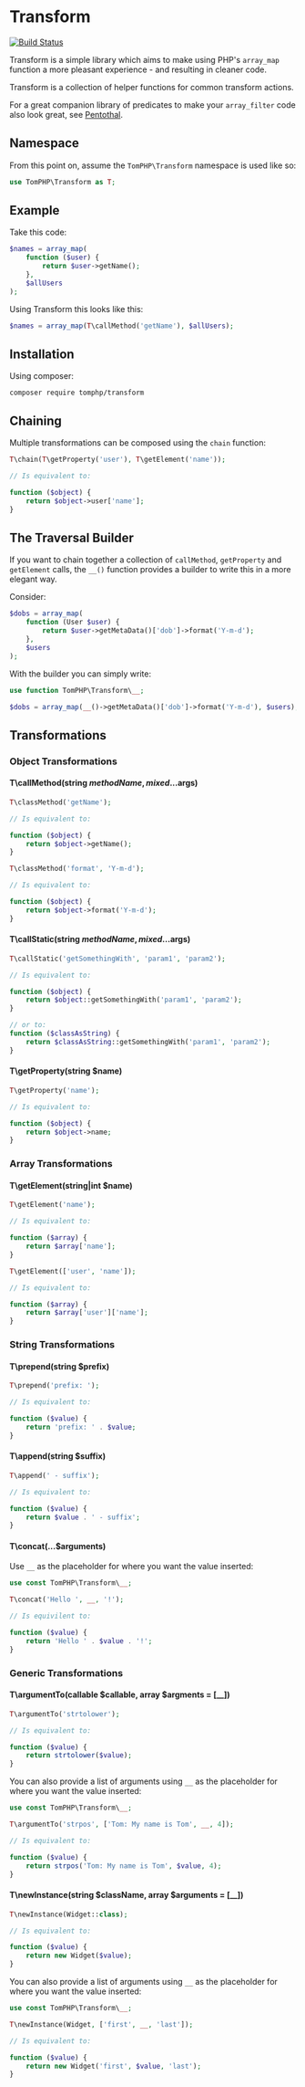 # Transform

[![Build Status](https://travis-ci.org/tomphp/php-transform.svg?branch=master)](https://travis-ci.org/tomphp/php-transform)

Transform is a simple library which aims to make using PHP's `array_map`
function a more pleasant experience - and resulting in cleaner code.

Transform is a collection of helper functions for common transform actions.

For a great companion library of predicates to make your `array_filter` code also look great, see [Pentothal](https://github.com/Giuseppe-Mazzapica/Pentothal).

## Namespace

From this point on, assume the `TomPHP\Transform` namespace is used like so:

```php
use TomPHP\Transform as T;
```

## Example

Take this code:

```php
$names = array_map(
    function ($user) {
        return $user->getName();
    },
    $allUsers
);
```

Using Transform this looks like this:

```php
$names = array_map(T\callMethod('getName'), $allUsers);
```

## Installation

Using composer:

`composer require tomphp/transform`

## Chaining

Multiple transformations can be composed using the `chain` function:

```php
T\chain(T\getProperty('user'), T\getElement('name'));

// Is equivalent to:

function ($object) {
    return $object->user['name'];
}

```

## The Traversal Builder

If you want to chain together a collection of `callMethod`, `getProperty` and
`getElement` calls, the `__()` function provides a builder to write this in
a more elegant way.

Consider:

```php
$dobs = array_map(
    function (User $user) {
        return $user->getMetaData()['dob']->format('Y-m-d');
    },
    $users
);
```

With the builder you can simply write:

```php
use function TomPHP\Transform\__;

$dobs = array_map(__()->getMetaData()['dob']->format('Y-m-d'), $users);
```

## Transformations

### Object Transformations

#### T\callMethod(string $methodName, mixed ...$args)

```php
T\classMethod('getName');

// Is equivalent to:

function ($object) {
    return $object->getName();
}
```

```php
T\classMethod('format', 'Y-m-d');

// Is equivalent to:

function ($object) {
    return $object->format('Y-m-d');
}
```

#### T\callStatic(string $methodName, mixed ...$args)
```php
T\callStatic('getSomethingWith', 'param1', 'param2');

// Is equivalent to:

function ($object) {
    return $object::getSomethingWith('param1', 'param2');
}

// or to:
function ($classAsString) {
    return $classAsString::getSomethingWith('param1', 'param2');
}
```

#### T\getProperty(string $name)

```php
T\getProperty('name');

// Is equivalent to:

function ($object) {
    return $object->name;
}
```

### Array Transformations

#### T\getElement(string|int $name)

```php
T\getElement('name');

// Is equivalent to:

function ($array) {
    return $array['name'];
}
```

```php
T\getElement(['user', 'name']);

// Is equivalent to:

function ($array) {
    return $array['user']['name'];
}
```

### String Transformations

#### T\prepend(string $prefix)

```php
T\prepend('prefix: ');

// Is equivalent to:

function ($value) {
    return 'prefix: ' . $value;
}
```

#### T\append(string $suffix)

```php
T\append(' - suffix');

// Is equivalent to:

function ($value) {
    return $value . ' - suffix';
}
```

#### T\concat(...$arguments)

Use `__` as the placeholder for where you want the value inserted:

```php
use const TomPHP\Transform\__;

T\concat('Hello ', __, '!');

// Is equivilent to:

function ($value) {
    return 'Hello ' . $value . '!';
}
```

### Generic Transformations

#### T\argumentTo(callable $callable, array $argments = [__])

```php
T\argumentTo('strtolower');

// Is equivalent to:

function ($value) {
    return strtolower($value);
}
```

You can also provide a list of arguments using `__` as the placeholder for where
you want the value inserted:

```php
use const TomPHP\Transform\__;

T\argumentTo('strpos', ['Tom: My name is Tom', __, 4]);

// Is equivalent to:

function ($value) {
    return strpos('Tom: My name is Tom', $value, 4);
}
```

#### T\newInstance(string $className, array $arguments = [__])

```php
T\newInstance(Widget::class);

// Is equivalent to:

function ($value) {
    return new Widget($value);
}
```

You can also provide a list of arguments using `__` as the placeholder for where
you want the value inserted:

```php
use const TomPHP\Transform\__;

T\newInstance(Widget, ['first', __, 'last']);

// Is equivalent to:

function ($value) {
    return new Widget('first', $value, 'last');
}
```
